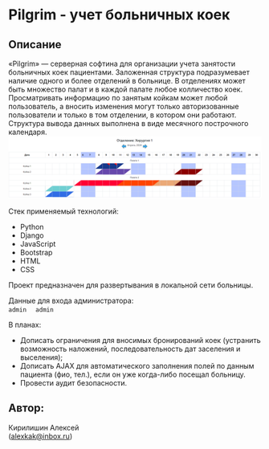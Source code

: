 # Pilgrim - учет больничных коек

## Описание 

«Pilgrim» — серверная софтина для организации учета занятости больничных коек пациентами. Заложенная структура подразумевает наличие одного и более отделений в больнице. В отделениях может быть множество палат и в каждой палате любое колличество коек. Просматривать информацию по занятым койкам может любой пользователь, а вносить изменения могут только авторизованные пользователи и только в том отделении, в котором они работают.
Структура вывода данных выполнена в виде месячного построчного календаря.
![Пример](/pilgrim/static/sni.PNG "Пример наполнения")

Стек применяемый технологий:

* Python
* Django
* JavaScript
* Bootstrap
* HTML
* CSS

Проект предназначен для развертывания в локальной сети больницы.

Данные для входа администратора:   
    ```
    admin  
    ```
    ```
    admin
    ```  

В планах:
* Дописать ограничения для вносимых бронирований коек (устранить возможность наложений, последовательность дат заселения и выселения);
* Дописать AJAX для автоматического заполнения полей по данным пациента (фио, тел.), если он уже когда-либо посещал больницу.
* Провести аудит безопасности.

## Автор:
Кирилишин Алексей  
(alexkak@inbox.ru)